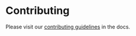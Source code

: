 # Contributing
Please visit our [contributing guidelines]((https://docs.ephios.de/en/latest/development/contributing.html)) in the docs.